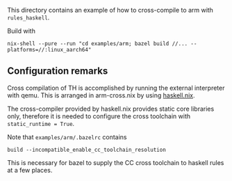 This directory contains an example of how to cross-compile to arm
with `rules_haskell`.

Build with
```
nix-shell --pure --run "cd examples/arm; bazel build //... --platforms=//:linux_aarch64"
```

## Configuration remarks

Cross compilation of TH is accomplished by running the external
interpreter with qemu. This is arranged in arm-cross.nix by using
[haskell.nix][haskell-nix].

The cross-compiler provided by haskell.nix provides static core
libraries only, therefore it is needed to configure the cross
toolchain with `static_runtime = True`.

Note that `examples/arm/.bazelrc` contains
```
build --incompatible_enable_cc_toolchain_resolution
```
This is necessary for bazel to supply the CC cross toolchain to haskell
rules at a few places.

[haskell-nix]: https://github.com/input-output-hk/haskell.nix/
